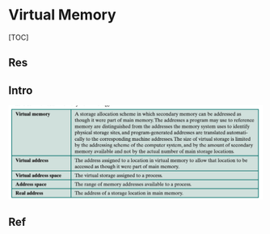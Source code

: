 # Virtual Memory

[TOC]



## Res


## Intro
![](../../../../../../Assets/Pics/Screenshot%202023-05-04%20at%203.06.29%20PM.png)


## Ref

